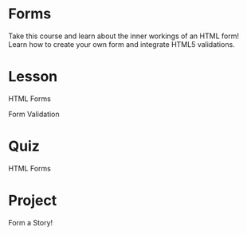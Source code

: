 # Forms
Take this course and learn about the inner workings of an HTML form! Learn how to create your own form and integrate HTML5 validations.

# Lesson
HTML Forms

Form Validation

# Quiz
HTML Forms

# Project
Form a Story!
